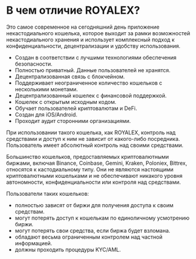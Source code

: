 # В чем отличие ROYALEX?

Это самое современное на сегодняшний день приложение некастодиального кошелька, которое выходит за рамки возможностей некастодиального хранения и использует комплексный подход к конфиденциальности, децентрализации и удобству использования.

- Создан в соответствии с лучшими технологиями обеспечения безопасности.
- Полностью приватный. Данные пользователей не хранятся.
- Децентрализованная связь с блокчейном.
- Поддерживает неограниченное количество кошельков с несколькими монетами.
- Децентрализованный кошелек с финансовой поддержкой.
- Кошелек с открытым исходным кодом.
- Обучает пользователей криптовалютам и DeFi.
- Создан для iOS/Android.
- Проходит аудит сторонними организациями.

При использовании такого кошелька, как ROYALEX, контроль над средствами и доступ к ним не зависит от какого-либо посредника. Пользователь имеет абсолютный контроль над своими средствами.

Большинство кошельков, предоставляемых криптовалютными биржами, включая Binance, Coinbase, Gemini, Kraken, Poloniex, Bittrex, относятся к кастодиальному типу. Они не являются настоящими криптовалютными кошельками и не обеспечивают никакого уровня автономности, конфиденциальности или контроля над средствами.

Пользователи таких кошельков:

- полностью зависят от биржи для получения доступа к своим средствам.
- могут потерять доступ к кошелькам по единоличному усмотрению биржи.
- могут потерять свои средства, если биржа будет взломана.
- обладают весьма ограниченным контролем над частной информацией.
- должны проходить процедуры KYC/AML.
